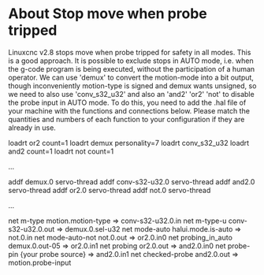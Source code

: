 # About Stop move when probe tripped

Linuxcnc v2.8 stops move when probe tripped for safety in all modes. This is a good approach.
It is possible to exclude stops in AUTO mode, i.e. when the g-code program is being executed, without the participation of a human operator.
We can use 'demux' to convert the motion-mode into a bit output, though inconveniently motion-type is signed and demux wants unsigned, so we need to also use 'conv_s32_u32' and also an 'and2' 'or2' 'not' to disable the probe input in AUTO mode.
To do this, you need to add the .hal file of your machine with the functions and connections below.
Please match the quantities and numbers of each function to your configuration if they are already in use.

loadrt or2 count=1
loadrt demux personality=7
loadrt conv_s32_u32
loadrt and2 count=1
loadrt not count=1

...

addf demux.0  servo-thread
addf conv-s32-u32.0 servo-thread
addf and2.0 servo-thread
addf or2.0 servo-thread
addf not.0 servo-thread

...

net m-type motion.motion-type => conv-s32-u32.0.in
net m-type-u conv-s32-u32.0.out => demux.0.sel-u32
net mode-auto halui.mode.is-auto => not.0.in
net mode-auto-not not.0.out => or2.0.in0
net probing_in_auto demux.0.out-05 => or2.0.in1
net probing or2.0.out => and2.0.in0
net probe-pin  {your probe source} => and2.0.in1
net checked-probe and2.0.out => motion.probe-input

